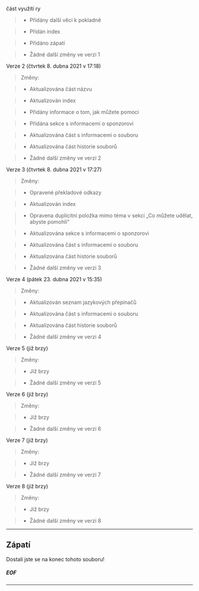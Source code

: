 část využití ry

> * Přidány další věci k pokladně

> * Přidán index

> * Přidáno zápatí

> * Žádné další změny ve verzi 1

Verze 2 (čtvrtek 8. dubna 2021 v 17:18)

> Změny:

> * Aktualizována část názvu

> * Aktualizován index

> * Přidány informace o tom, jak můžete pomoci

> * Přidána sekce s informacemi o sponzorovi

> * Aktualizována část s informacemi o souboru

> * Aktualizována část historie souborů

> * Žádné další změny ve verzi 2

Verze 3 (čtvrtek 8. dubna 2021 v 17:27)

> Změny:

> * Opravené překladové odkazy

> * Aktualizován index

> * Opravena duplicitní položka mimo téma v sekci „Co můžete udělat, abyste pomohli“

> * Aktualizována sekce s informacemi o sponzorovi

> * Aktualizována část s informacemi o souboru

> * Aktualizována část historie souborů

> * Žádné další změny ve verzi 3

Verze 4 (pátek 23. dubna 2021 v 15:35)

> Změny:

> * Aktualizován seznam jazykových přepínačů

> * Aktualizována část s informacemi o souboru

> * Aktualizována část historie souborů

> * Žádné další změny ve verzi 4

Verze 5 (již brzy)

> Změny:

> * Již brzy

> * Žádné další změny ve verzi 5

Verze 6 (již brzy)

> Změny:

> * Již brzy

> * Žádné další změny ve verzi 6

Verze 7 (již brzy)

> Změny:

> * Již brzy

> * Žádné další změny ve verzi 7

Verze 8 (již brzy)

> Změny:

> * Již brzy

> * Žádné další změny ve verzi 8

***

## Zápatí

Dostali jste se na konec tohoto souboru!

##### EOF

***
